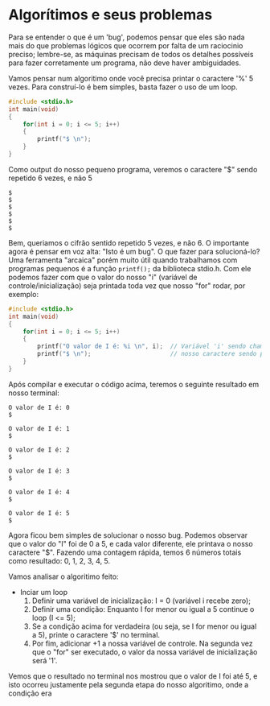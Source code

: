 # Algorítimos e seus problemas
Para se entender o que é um 'bug', podemos pensar que eles são nada mais do que problemas lógicos que ocorrem por falta de um raciocinio preciso; lembre-se, as máquinas precisam de todos os detalhes possíveis para fazer corretamente um programa, não deve haver ambiguidades.

Vamos pensar num algoritimo onde você precisa printar o caractere '%' 5 vezes. 
Para construí-lo é bem simples, basta fazer o uso de um loop.
```c
#include <stdio.h>
int main(void)
{
    for(int i = 0; i <= 5; i++)
    {
        printf("$ \n");
    }
}
```

Como output do nosso pequeno programa, veremos o caractere "$" sendo repetido 6 vezes, e não 5
```
$
$
$
$
$
$
```

Bem, queriamos o cifrão sentido repetido 5 vezes, e não 6. O importante agora é pensar em voz alta: "Isto é um bug". O que fazer para solucioná-lo?
Uma ferramenta "arcaica" porém muito útil quando trabalhamos com programas pequenos é a função `printf();` da biblioteca stdio.h.
Com ele podemos fazer com que o valor do nosso "i" (variável de controle/inicialização) seja printada toda vez que nosso "for" rodar, por exemplo:
```c
#include <stdio.h>
int main(void)
{
    for(int i = 0; i <= 5; i++)
    {
        printf("O valor de I é: %i \n", i);  // Variável 'i' sendo chamada.
        printf("$ \n");                      // nosso caractere sendo printado. 
    }
}
```

Após compilar e executar o código acima, teremos o seguinte resultado em nosso terminal:
```
O valor de I é: 0 
$

O valor de I é: 1 
$

O valor de I é: 2 
$

O valor de I é: 3 
$

O valor de I é: 4 
$

O valor de I é: 5 
$ 
```

Agora ficou bem simples de solucionar o nosso bug. Podemos observar que o valor do "I" foi de 0 a 5, e cada valor diferente, ele printava o nosso caractere "$". Fazendo uma contagem rápida, temos 6 números totais como resultado: 0, 1, 2, 3, 4, 5.  

Vamos analisar o algoritimo feito:
- Inciar um loop
    1. Definir uma variável de inicialização: I = 0    (variável i recebe zero);
    2. Definir uma condição: Enquanto I for menor ou igual a 5 continue o loop (I <= 5);
    3. Se a condição acima for verdadeira (ou seja, se I for menor ou igual a 5), printe o caractere '$' no terminal.
    4. Por fim, adicionar +1 a nossa variável de controle. Na segunda vez que o "for" ser executado, o valor da nossa variável de inicialização será '1'. 

Vemos que o resultado no terminal nos mostrou que o valor de I foi até 5, e isto ocorreu justamente pela segunda etapa do nosso algoritimo, onde a condição era 